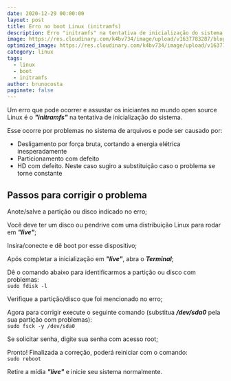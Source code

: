 ```yaml
---
date: 2020-12-29 00:00:00
layout: post
title: Erro no boot Linux (initramfs)
description: Erro "initramfs" na tentativa de inicialização do sistema.
image: https://res.cloudinary.com/k4bv734/image/upload/v1637783287/blog/initramfs_wuwsz0.jpg
optimized_image: https://res.cloudinary.com/k4bv734/image/upload/v1637783287/blog/initramfs_optimized_ye7cry.jpg
category: linux
tags:
  - linux
  - boot
  - initramfs
author: brunocosta
paginate: false
---
```

Um erro que pode ocorrer e assustar os iniciantes no mundo open source Linux é o ***"initramfs"*** na tentativa de inicialização do sistema.


Esse ocorre por problemas no sistema de arquivos e pode ser causado por:
* Desligamento por força bruta, cortando a energia elétrica inesperadamente
* Particionamento com defeito
* HD com defeito. Neste caso sugiro a substituição caso o problema se torne constante


## Passos para corrigir o problema 

Anote/salve a partição ou disco indicado no erro;


Você deve ter um disco ou pendrive com uma distribuição Linux para rodar em ***"live"***;


Insira/conecte e dê boot por esse dispositivo;


Após completar a inicialização em ***"live"***, abra o ***Terminal***;


Dê o comando abaixo para identificarmos a partição ou disco com problemas:  
`sudo fdisk -l` 


Verifique a partição/disco que foi mencionado no erro;


Agora para corrigir execute o seguinte comando (substitua ***/dev/sda0*** pela sua partição com problemas):  
`sudo fsck -y /dev/sda0`


Se solicitar senha, digite sua senha com acesso root; 


Pronto! Finalizada a correção, poderá reiniciar com o comando:   
`sudo reboot` 


Retire a mídia ***"live"*** e inicie seu sistema normalmente.

